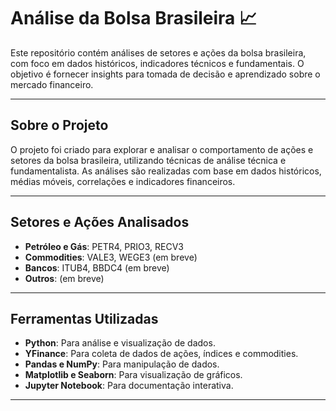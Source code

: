 # Análise da Bolsa Brasileira 📈

Este repositório contém análises de setores e ações da bolsa brasileira, com foco em dados históricos, indicadores técnicos e fundamentais. O objetivo é fornecer insights para tomada de decisão e aprendizado sobre o mercado financeiro.

---

## Sobre o Projeto

O projeto foi criado para explorar e analisar o comportamento de ações e setores da bolsa brasileira, utilizando técnicas de análise técnica e fundamentalista. As análises são realizadas com base em dados históricos, médias móveis, correlações e indicadores financeiros.

---

## Setores e Ações Analisados

- **Petróleo e Gás**: PETR4, PRIO3, RECV3
- **Commodities**: VALE3, WEGE3 (em breve) 
- **Bancos**: ITUB4, BBDC4 (em breve)
- **Outros**: (em breve)

---

## Ferramentas Utilizadas

- **Python**: Para análise e visualização de dados.
- **YFinance**: Para coleta de dados de ações, índices e commodities.
- **Pandas e NumPy**: Para manipulação de dados.
- **Matplotlib e Seaborn**: Para visualização de gráficos.
- **Jupyter Notebook**: Para documentação interativa.

---
